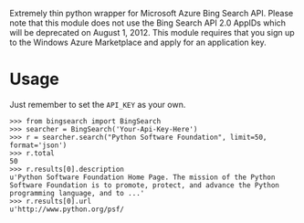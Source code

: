 Extremely thin python wrapper for Microsoft Azure Bing Search API. Please note that this module does not use the Bing Search API 2.0 AppIDs which will be deprecated on August 1, 2012. This module requires that you sign up to the Windows Azure Marketplace and apply for an application key.

Usage
=====

Just remember to set the `API_KEY` as your own.

    >>> from bingsearch import BingSearch
    >>> searcher = BingSearch('Your-Api-Key-Here')
    >>> r = searcher.search("Python Software Foundation", limit=50, format='json')
    >>> r.total
    50
    >>> r.results[0].description
    u'Python Software Foundation Home Page. The mission of the Python Software Foundation is to promote, protect, and advance the Python programming language, and to ...'
    >>> r.results[0].url
    u'http://www.python.org/psf/
